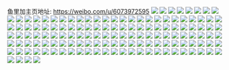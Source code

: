 鱼里加主页地址: https://weibo.com/u/6073972595 
![](https://wx4.sinaimg.cn/mw2000/006D3LJVly1h91c54puo3j30hd0h5gms.jpg) 
![](https://wx4.sinaimg.cn/mw2000/006D3LJVly1h90ubkrbu6j325737k4qr.jpg) 
![](https://wx4.sinaimg.cn/mw2000/006D3LJVly1h90udrnoznj325637kqv6.jpg) 
![](https://wx4.sinaimg.cn/mw2000/006D3LJVly1h90ubrknz6j31og2iox6p.jpg) 
![](https://wx4.sinaimg.cn/mw2000/006D3LJVly1h90ubvazmhj31cl1sib29.jpg) 
![](https://wx4.sinaimg.cn/mw2000/006D3LJVly1h90uc54d4cj31og2io4qq.jpg) 
![](https://wx4.sinaimg.cn/mw2000/006D3LJVly1h90uewwl40j32eu37k4qt.jpg) 
![](https://wx4.sinaimg.cn/mw2000/006D3LJVly1h90uf38uvnj32io1ogqv5.jpg) 
![](https://wx4.sinaimg.cn/mw2000/006D3LJVly1h8ww4cfixtj30u01hcdq4.jpg) 
![](https://wx4.sinaimg.cn/mw2000/006D3LJVly1h8tyf9k17dj31sc2dsnpd.jpg) 
![](https://wx4.sinaimg.cn/mw2000/006D3LJVly1h8tyf8mu82j31sc2dsnpd.jpg) 
![](https://wx4.sinaimg.cn/mw2000/006D3LJVly1h8tyf7mvn0j31sc2dsnpd.jpg) 
![](https://wx4.sinaimg.cn/mw2000/006D3LJVly1h8tyfa70dsj31sc2dshdt.jpg) 
![](https://wx4.sinaimg.cn/mw2000/006D3LJVly1h8s96iflekj32c0340qv5.jpg) 
![](https://wx4.sinaimg.cn/mw2000/006D3LJVly1h8s96jo9suj31og28me81.jpg) 
![](https://wx4.sinaimg.cn/mw2000/006D3LJVly1h8s972wdknj31sc2dsu0y.jpg) 
![](https://wx4.sinaimg.cn/mw2000/006D3LJVly1h8s9679zabj31sc2dsnpd.jpg) 
![](https://wx4.sinaimg.cn/mw2000/006D3LJVly1h8s974jm2ej32ls1ybnpd.jpg) 
![](https://wx4.sinaimg.cn/mw2000/006D3LJVly1h8s96bhzu1j326f2wd4qq.jpg) 
![](https://wx4.sinaimg.cn/mw2000/006D3LJVly1h8s96f6ze4j329830ce82.jpg) 
![](https://wx4.sinaimg.cn/mw2000/006D3LJVly1h8r4eqlcf7j32c0340qv5.jpg) 
![](https://wx4.sinaimg.cn/mw2000/006D3LJVly1h8r4eq1velj32c0340u0x.jpg) 
![](https://wx4.sinaimg.cn/mw2000/006D3LJVly1h8r4eret3gj32c0340e82.jpg) 
![](https://wx4.sinaimg.cn/mw2000/006D3LJVly1h8okwijd3vj30ms0lx0ye.jpg) 
![](https://wx4.sinaimg.cn/mw2000/006D3LJVly1h8okwl4yt2j30wi1yck63.jpg) 
![](https://wx4.sinaimg.cn/mw2000/006D3LJVly1h8jrzu2w9jj31ph29zx6p.jpg) 
![](https://wx4.sinaimg.cn/mw2000/006D3LJVly1h8jrzuw9z4j31o828ax6p.jpg) 
![](https://wx4.sinaimg.cn/mw2000/006D3LJVly1h8jrztasahj31nu27sqv5.jpg) 
![](https://wx4.sinaimg.cn/mw2000/006D3LJVly1h8jrzs3j80j32cz1knu0x.jpg) 
![](https://wx4.sinaimg.cn/mw2000/006D3LJVly1h8ounw7ae4j316o1kwniq.jpg) 
![](https://wx4.sinaimg.cn/mw2000/006D3LJVly1h8js8v9lkfj313q0qhnlw.jpg) 
![](https://wx4.sinaimg.cn/mw2000/006D3LJVly1h8jrzwagz1j32io1og7wi.jpg) 
![](https://wx4.sinaimg.cn/mw2000/006D3LJVly1h8jrzxix7lj327h1gz7wh.jpg) 
![](https://wx4.sinaimg.cn/mw2000/006D3LJVly1h8js8nedgxj32io1ognpd.jpg) 
![](https://wx4.sinaimg.cn/mw2000/006D3LJVly1h87e7luc23j31rv2d6e81.jpg) 
![](https://wx4.sinaimg.cn/mw2000/006D3LJVly1h82i0feqymj31og2iokjl.jpg) 
![](https://wx4.sinaimg.cn/mw2000/006D3LJVly1h82i0ihg6hj31k02c01kx.jpg) 
![](https://wx4.sinaimg.cn/mw2000/006D3LJVly1h82i0h0hpaj32io1ogkjl.jpg) 
![](https://wx4.sinaimg.cn/mw2000/006D3LJVly1h82i0hlvhzj31hz28zhd7.jpg) 
![](https://wx4.sinaimg.cn/mw2000/006D3LJVly1h82i0mhh18j31og27k7rw.jpg) 
![](https://wx4.sinaimg.cn/mw2000/006D3LJVly1h82i0g8c0qj32io1oghdt.jpg) 
![](https://wx4.sinaimg.cn/mw2000/006D3LJVly1h7wp0pkxe2j31s02dc7wi.jpg) 
![](https://wx4.sinaimg.cn/mw2000/006D3LJVly1h7wp1tgemzj329s310npd.jpg) 
![](https://wx4.sinaimg.cn/mw2000/006D3LJVly1h7wp129u66j31s02dce81.jpg) 
![](https://wx4.sinaimg.cn/mw2000/006D3LJVly1h7wp0hqvqmj32dc1s0b2a.jpg) 
![](https://wx4.sinaimg.cn/mw2000/006D3LJVly1h7wp3i8ut1j325s2vp4qp.jpg) 
![](https://wx4.sinaimg.cn/mw2000/006D3LJVly1h7wp1690cej32dc1s0npd.jpg) 
![](https://wx4.sinaimg.cn/mw2000/006D3LJVly1h7wp0yaxhuj32dc1s0e82.jpg) 
![](https://wx4.sinaimg.cn/mw2000/006D3LJVly1h7wp4u31haj32c0340e81.jpg) 
![](https://wx4.sinaimg.cn/mw2000/006D3LJVly1h7wp19zkqgj32dc1s0kjl.jpg) 
![](https://wx4.sinaimg.cn/mw2000/006D3LJVly1h7qymxg88rj31og27i7tj.jpg) 
![](https://wx4.sinaimg.cn/mw2000/006D3LJVly1h79ql5464gj32081i6b29.jpg) 
![](https://wx4.sinaimg.cn/mw2000/006D3LJVly1h70753svmtj32c0340b2b.jpg) 
![](https://wx4.sinaimg.cn/mw2000/006D3LJVly1h7075c6tkbj32c0340npd.jpg) 
![](https://wx4.sinaimg.cn/mw2000/006D3LJVly1h70756dznhj316o1kwkc9.jpg) 
![](https://wx4.sinaimg.cn/mw2000/006D3LJVly1h7079kgls8j32c02c0qv5.jpg) 
![](https://wx4.sinaimg.cn/mw2000/006D3LJVly1h6pqzyubq0j32c03404qq.jpg) 
![](https://wx4.sinaimg.cn/mw2000/006D3LJVly1h6pr16u508j32c0340x6q.jpg) 
![](https://wx4.sinaimg.cn/mw2000/006D3LJVly1h6pr38h4djj32c03407wh.jpg) 
![](https://wx4.sinaimg.cn/mw2000/006D3LJVly1h6pr2lu78gj316q1kwwzx.jpg) 
![](https://wx4.sinaimg.cn/mw2000/006D3LJVly1h6pr2p5f1yj316o1kw1b8.jpg) 
![](https://wx4.sinaimg.cn/mw2000/006D3LJVly1h6pr34ntdyj32c0340b2a.jpg) 
![](https://wx4.sinaimg.cn/mw2000/006D3LJVly1h6pr9jo3pjj32c03401kz.jpg) 
![](https://wx4.sinaimg.cn/mw2000/006D3LJVly1h6hvvdwgqjj32aq32cu0y.jpg) 
![](https://wx4.sinaimg.cn/mw2000/006D3LJVly1h6hvw4jjh2j327f2xnhdu.jpg) 
![](https://wx4.sinaimg.cn/mw2000/006D3LJVly1h6hvx0xk2vj32c03407wj.jpg) 
![](https://wx4.sinaimg.cn/mw2000/006D3LJVly1h6hvukpv46j31y62lkhdt.jpg) 
![](https://wx4.sinaimg.cn/mw2000/006D3LJVly1h60o6inyc1j32c0340hdu.jpg) 
![](https://wx4.sinaimg.cn/mw2000/006D3LJVly1h5zbj0lih9j31sc2dsqv5.jpg) 
![](https://wx4.sinaimg.cn/mw2000/006D3LJVly1h60qxq483wj31sc2dsb2a.jpg) 
![](https://wx4.sinaimg.cn/mw2000/006D3LJVly1h5buct1981j31641k4ql3.jpg) 
![](https://wx4.sinaimg.cn/mw2000/006D3LJVly1h5bud0afcsj313v1h54h1.jpg) 
![](https://wx4.sinaimg.cn/mw2000/006D3LJVly1h5bud24jdkj315j1jfh2z.jpg) 
![](https://wx4.sinaimg.cn/mw2000/006D3LJVly1h59tg5zj4bj31zl2ngqv5.jpg) 
![](https://wx4.sinaimg.cn/mw2000/006D3LJVly1h59tggwtz0j324y2umb2a.jpg) 
![](https://wx4.sinaimg.cn/mw2000/006D3LJVly1h57n610wihj32c0340kjm.jpg) 
![](https://wx4.sinaimg.cn/mw2000/006D3LJVly1h57lsesk6xj32c0340qv6.jpg) 
![](https://wx4.sinaimg.cn/mw2000/006D3LJVly1h57lscmh5vj32ds1scnpd.jpg) 
![](https://wx4.sinaimg.cn/mw2000/006D3LJVly1h545spa3gdj31pg29y7wh.jpg) 
![](https://wx4.sinaimg.cn/mw2000/006D3LJVly1h545sn78e6j31sc2dskjl.jpg) 
![](https://wx4.sinaimg.cn/mw2000/006D3LJVly1h545stjgdfj31sc2dshdt.jpg) 
![](https://wx4.sinaimg.cn/mw2000/006D3LJVly1h545sxr42kj31sc2dsnpd.jpg) 
![](https://wx4.sinaimg.cn/mw2000/006D3LJVly1h4z4vynv2hj31sc2dshdt.jpg) 
![](https://wx4.sinaimg.cn/mw2000/006D3LJVly1h4z4wlk6s3j31sc2dse81.jpg) 
![](https://wx4.sinaimg.cn/mw2000/006D3LJVly1h525ve1p3ij31sc2dskjl.jpg) 
![](https://wx4.sinaimg.cn/mw2000/006D3LJVly1h4z4wqiy9ij31sc2dsqv5.jpg) 
![](https://wx4.sinaimg.cn/mw2000/006D3LJVly1h4z4wzltvuj31sc2dskjl.jpg) 
![](https://wx4.sinaimg.cn/mw2000/006D3LJVly1h4z4wuub3sj32c03404qq.jpg) 
![](https://wx4.sinaimg.cn/mw2000/006D3LJVly1h4y3wmkskwj316o1kwqlo.jpg) 
![](https://wx4.sinaimg.cn/mw2000/006D3LJVly1h4y3wgooj5j31f31w5khm.jpg) 
![](https://wx4.sinaimg.cn/mw2000/006D3LJVly1h4y3wf7zqlj31sc2dshdt.jpg) 
![](https://wx4.sinaimg.cn/mw2000/006D3LJVly1h4y3wo66qnj316o1kwatb.jpg) 
![](https://wx4.sinaimg.cn/mw2000/006D3LJVly1h4y3wqaylmj316o1kwdzd.jpg) 
![](https://wx4.sinaimg.cn/mw2000/006D3LJVly1h4y3wtivzmj316o1kw4fi.jpg) 
![](https://wx4.sinaimg.cn/mw2000/006D3LJVly1h4y3w6zj6jj32c03407wl.jpg) 
![](https://wx4.sinaimg.cn/mw2000/006D3LJVly1h4xxs7exy4j32c0340u0z.jpg) 
![](https://wx4.sinaimg.cn/mw2000/006D3LJVly1h4y3wkwn6wj32c02c0u0x.jpg) 
![](https://wx4.sinaimg.cn/mw2000/006D3LJVly1h4v40ilczoj31z32ms4qq.jpg) 
![](https://wx4.sinaimg.cn/mw2000/006D3LJVly1h4v40js9l6j322h2ume82.jpg) 
![](https://wx4.sinaimg.cn/mw2000/006D3LJVly1h4v40b1isoj31sc1sc1kx.jpg) 
![](https://wx4.sinaimg.cn/mw2000/006D3LJVly1h4v40haq47j32c0340u0y.jpg) 
![](https://wx4.sinaimg.cn/mw2000/006D3LJVly1h4v40csmbpj31qa2b2npd.jpg) 
![](https://wx4.sinaimg.cn/mw2000/006D3LJVly1h4v40elkgyj31sc2dsnpd.jpg) 
![](https://wx4.sinaimg.cn/mw2000/006D3LJVly1h4v3wyrepzj32c02jvb2a.jpg) 
![](https://wx4.sinaimg.cn/mw2000/006D3LJVly1h4to6javbhj31kw16odu1.jpg) 
![](https://wx4.sinaimg.cn/mw2000/006D3LJVly1h4to6hplffj31rg2ck4qp.jpg) 
![](https://wx4.sinaimg.cn/mw2000/006D3LJVly1h4to6mmw1tj316o1kwh3j.jpg) 
![](https://wx4.sinaimg.cn/mw2000/006D3LJVly1h4bg3eo31xj30k00zkjwp.jpg) 
![](https://wx4.sinaimg.cn/mw2000/006D3LJVly1h49csamtp2j316o1kwe3x.jpg) 
![](https://wx4.sinaimg.cn/mw2000/006D3LJVly1h49cqoah36j316o1kxtsp.jpg) 
![](https://wx4.sinaimg.cn/mw2000/006D3LJVly1h49csccwzlj316o1kw4lv.jpg) 
![](https://wx4.sinaimg.cn/mw2000/006D3LJVly1h49csf9iuzj32c0340b2a.jpg) 
![](https://wx4.sinaimg.cn/mw2000/006D3LJVly1h49csj0ywjj32762xknpd.jpg) 
![](https://wx4.sinaimg.cn/mw2000/006D3LJVly1h49cslvgt3j32c03404qq.jpg) 
![](https://wx4.sinaimg.cn/mw2000/006D3LJVly1h49cssexr3j32c03404qq.jpg) 
![](https://wx4.sinaimg.cn/mw2000/006D3LJVly1h49cszp0m8j32c0340qv6.jpg) 
![](https://wx4.sinaimg.cn/mw2000/006D3LJVly1h46f9hq09mj32c0340npd.jpg) 
![](https://wx4.sinaimg.cn/mw2000/006D3LJVly1h46fc4o0nuj32c0340b2a.jpg) 
![](https://wx4.sinaimg.cn/mw2000/006D3LJVly1h46fa9c12aj32c02c0hdt.jpg) 
![](https://wx4.sinaimg.cn/mw2000/006D3LJVly1h46fcsg91qj32c02c0npd.jpg) 
![](https://wx4.sinaimg.cn/mw2000/006D3LJVly1h46fdosxq1j31ux2h8x6p.jpg) 
![](https://wx4.sinaimg.cn/mw2000/006D3LJVly1h46fauf870j32c02c01ky.jpg) 
![](https://wx4.sinaimg.cn/mw2000/006D3LJVly1h46fcikcjuj32c0340e82.jpg) 
![](https://wx4.sinaimg.cn/mw2000/006D3LJVly1h429z81o2kj32c02qt4qr.jpg) 
![](https://wx4.sinaimg.cn/mw2000/006D3LJVly1h429fe3ny1j31xy2lae81.jpg) 
![](https://wx4.sinaimg.cn/mw2000/006D3LJVly1h429h887waj33402c01kz.jpg) 
![](https://wx4.sinaimg.cn/mw2000/006D3LJVly1h3t3cyedjbj316o1kwaqp.jpg) 
![](https://wx4.sinaimg.cn/mw2000/006D3LJVly1h3t3slsautj316o1kwwvb.jpg) 
![](https://wx4.sinaimg.cn/mw2000/006D3LJVly1h3t3fbyoktj32c0340npe.jpg) 
![](https://wx4.sinaimg.cn/mw2000/006D3LJVly1h3qkpun4alj32c0340u0y.jpg) 
![](https://wx4.sinaimg.cn/mw2000/006D3LJVly1h3qkm087erj32c03407wj.jpg) 
![](https://wx4.sinaimg.cn/mw2000/006D3LJVly1h3qkn22jclj32c03404qr.jpg) 
![](https://wx4.sinaimg.cn/mw2000/006D3LJVly1h3qknuv2u2j32c0340b2b.jpg) 
![](https://wx4.sinaimg.cn/mw2000/006D3LJVly1h3qkp483vtj32c03407wj.jpg) 
![](https://wx4.sinaimg.cn/mw2000/006D3LJVly1h3liyxdw4xj33402c0b2b.jpg) 
![](https://wx4.sinaimg.cn/mw2000/006D3LJVly1h3liz6hrwqj32c0340kjm.jpg) 
![](https://wx4.sinaimg.cn/mw2000/006D3LJVly1h3i6pa15e3j32c03407wi.jpg) 
